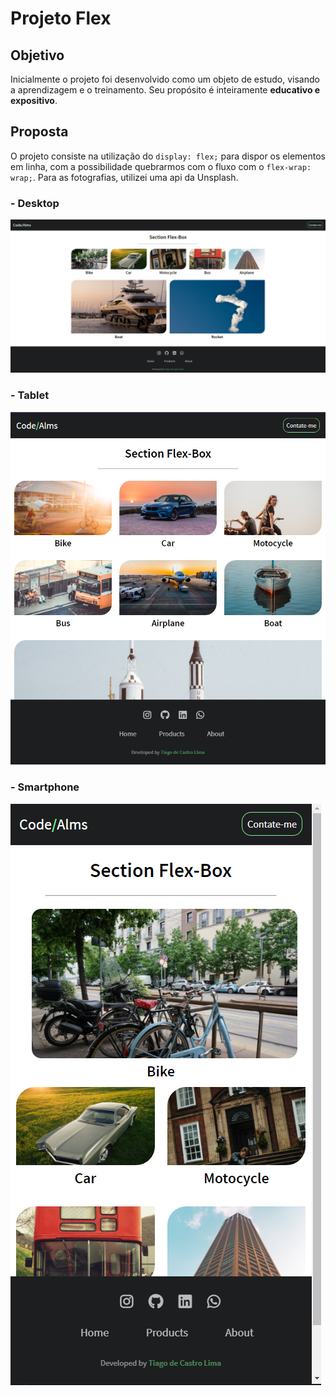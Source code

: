 
# Projeto Flex
## Objetivo
Inicialmente o projeto foi desenvolvido como um objeto de estudo, visando a aprendizagem e o treinamento.
Seu propósito é inteiramente **educativo e expositivo**.


## Proposta

O projeto consiste na utilização do ```display: flex;``` para dispor os elementos em linha, com a possibilidade  quebrarmos com o fluxo com o ```flex-wrap: wrap;```. Para as fotografias, utilizei uma api da Unsplash.

### - Desktop
![imagem-1](https://github.com/Casmei/flex/blob/main/image-1.png?raw=true)

### - Tablet
![imagem-1](https://github.com/Casmei/flex/blob/main/image-2.png?raw=true)

### - Smartphone
![imagem-1](https://github.com/Casmei/flex/blob/main/image-3.png?raw=true)
